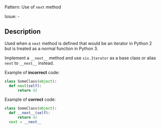 Pattern: Use of `next` method

Issue: -

## Description

Used when a `next` method is defined that would be an iterator in Python 2 but is treated as a normal function in Python 3.

Implement a `__next__` method and use `six.Iterator` as a base class or alias `next` to `__next__` instead.

Example of **incorrect** code:

```python
class SomeClass(object):
  def next(self):
	  return 42
```

Example of **correct** code:

```python
class SomeClass(object):
  def __next__(self):
	  return 42
  next = __next__
```
